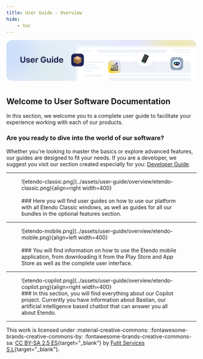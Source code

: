 ```yaml
---
title: User Guide - Overview
hide:
    - toc
---
```

![cover-user-guide.png](../assets/user-guide/overview/cover-user-guide.png)
# 
## Welcome to User Software Documentation

In this section, we welcome you to a complete user guide to facilitate your experience working with each of our products.

### Are you ready to dive into the world of our software?

Whether you're looking to master the basics or explore advanced features, our guides are designed to fit your needs. If you are a developer, we suggest you visit our section created especially for you: [Developer Guide](../developer-guide/overview.md).

---

<figure markdown>
![etendo-classic.png](../assets/user-guide/overview/etendo-classic.png){align=right width=400}
<br><br>
### Here you will find user guides on how to use our platform with all Etendo Classic windows, as well as guides for all our bundles in the optional features section.
</figure>


---

<figure markdown>
![etendo-mobile.png](../assets/user-guide/overview/etendo-mobile.png){align=left width=400}
<br><br>
### You will find information on how to use the Etendo mobile application, from downloading it from the Play Store and App Store as well as the complete user interface.
</figure>


---

<figure markdown>
![etendo-copilot.png](../assets/user-guide/overview/etendo-copilot.png){align=right width=400}
<br>
### In this section, you will find everything about our Copilot project. Currently you have information about Bastian, our artificial intelligence based chatbot that can answer you all about Etendo.
</figure>

---
This work is licensed under :material-creative-commons: :fontawesome-brands-creative-commons-by: :fontawesome-brands-creative-commons-sa: [ CC BY-SA 2.5 ES](https://creativecommons.org/licenses/by-sa/2.5/es/){target="_blank"} by [Futit Services S.L](https://etendo.software){target="_blank"}.

